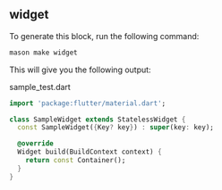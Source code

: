 ## widget

To generate this block, run the following command:

```bash
mason make widget
```

This will give you the following output:

sample_test.dart
```dart
import 'package:flutter/material.dart';

class SampleWidget extends StatelessWidget {
  const SampleWidget({Key? key}) : super(key: key);

  @override
  Widget build(BuildContext context) {
    return const Container();
  }
}
```
